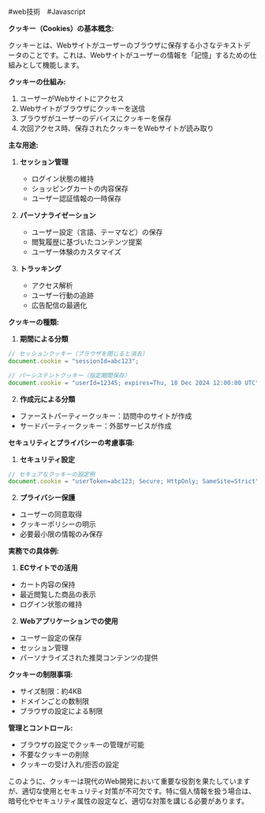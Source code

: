 #web技術　#Javascript

**クッキー（Cookies）の基本概念:**

クッキーとは、Webサイトがユーザーのブラウザに保存する小さなテキストデータのことです。これは、Webサイトがユーザーの情報を「記憶」するための仕組みとして機能します。

**クッキーの仕組み:**

1. ユーザーがWebサイトにアクセス
2. Webサイトがブラウザにクッキーを送信
3. ブラウザがユーザーのデバイスにクッキーを保存
4. 次回アクセス時、保存されたクッキーをWebサイトが読み取り

**主な用途:**

1. **セッション管理**
    
    - ログイン状態の維持
    - ショッピングカートの内容保存
    - ユーザー認証情報の一時保存
2. **パーソナライゼーション**
    
    - ユーザー設定（言語、テーマなど）の保存
    - 閲覧履歴に基づいたコンテンツ提案
    - ユーザー体験のカスタマイズ
3. **トラッキング**
    
    - アクセス解析
    - ユーザー行動の追跡
    - 広告配信の最適化

**クッキーの種類:**

1. **期間による分類**

```javascript
// セッションクッキー（ブラウザを閉じると消去）
document.cookie = "sessionId=abc123";

// パーシステントクッキー（指定期間保存）
document.cookie = "userId=12345; expires=Thu, 18 Dec 2024 12:00:00 UTC";
```

2. **作成元による分類**

- ファーストパーティークッキー：訪問中のサイトが作成
- サードパーティークッキー：外部サービスが作成

**セキュリティとプライバシーの考慮事項:**

1. **セキュリティ設定**

```javascript
// セキュアなクッキーの設定例
document.cookie = "userToken=abc123; Secure; HttpOnly; SameSite=Strict";
```

2. **プライバシー保護**

- ユーザーの同意取得
- クッキーポリシーの明示
- 必要最小限の情報のみ保存

**実務での具体例:**

1. **ECサイトでの活用**

- カート内容の保持
- 最近閲覧した商品の表示
- ログイン状態の維持

2. **Webアプリケーションでの使用**

- ユーザー設定の保存
- セッション管理
- パーソナライズされた推奨コンテンツの提供

**クッキーの制限事項:**

- サイズ制限：約4KB
- ドメインごとの数制限
- ブラウザの設定による制限

**管理とコントロール:**

- ブラウザの設定でクッキーの管理が可能
- 不要なクッキーの削除
- クッキーの受け入れ/拒否の設定

このように、クッキーは現代のWeb開発において重要な役割を果たしていますが、適切な使用とセキュリティ対策が不可欠です。特に個人情報を扱う場合は、暗号化やセキュリティ属性の設定など、適切な対策を講じる必要があります。